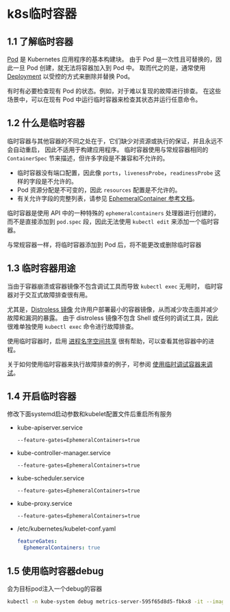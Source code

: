 # k8s临时容器

## 1.1 了解临时容器

[Pod](https://kubernetes.io/docs/concepts/workloads/pods/pod-overview/) 是 Kubernetes 应用程序的基本构建块。 由于 Pod 是一次性且可替换的，因此一旦 Pod 创建，就无法将容器加入到 Pod 中。 取而代之的是，通常使用 [Deployment](https://kubernetes.io/zh/docs/concepts/workloads/controllers/deployment/) 以受控的方式来删除并替换 Pod。

有时有必要检查现有 Pod 的状态。例如，对于难以复现的故障进行排查。 在这些场景中，可以在现有 Pod 中运行临时容器来检查其状态并运行任意命令。

## 1.2 什么是临时容器

临时容器与其他容器的不同之处在于，它们缺少对资源或执行的保证，并且永远不会自动重启， 因此不适用于构建应用程序。 临时容器使用与常规容器相同的 `ContainerSpec` 节来描述，但许多字段是不兼容和不允许的。

- 临时容器没有端口配置，因此像 `ports`，`livenessProbe`，`readinessProbe` 这样的字段是不允许的。
- Pod 资源分配是不可变的，因此 `resources` 配置是不允许的。
- 有关允许字段的完整列表，请参见 [EphemeralContainer 参考文档](https://kubernetes.io/docs/reference/generated/kubernetes-api/v1.21/#ephemeralcontainer-v1-core)。

临时容器是使用 API 中的一种特殊的 `ephemeralcontainers` 处理器进行创建的， 而不是直接添加到 `pod.spec` 段，因此无法使用 `kubectl edit` 来添加一个临时容器。

与常规容器一样，将临时容器添加到 Pod 后，将不能更改或删除临时容器

## 1.3 临时容器用途

当由于容器崩溃或容器镜像不包含调试工具而导致 `kubectl exec` 无用时， 临时容器对于交互式故障排查很有用。

尤其是，[Distroless 镜像](https://github.com/GoogleContainerTools/distroless) 允许用户部署最小的容器镜像，从而减少攻击面并减少故障和漏洞的暴露。 由于 distroless 镜像不包含 Shell 或任何的调试工具，因此很难单独使用 `kubectl exec` 命令进行故障排查。

使用临时容器时，启用 [进程名字空间共享](https://kubernetes.io/zh/docs/tasks/configure-pod-container/share-process-namespace/) 很有帮助，可以查看其他容器中的进程。

关于如何使用临时容器来执行故障排查的例子，可参阅 [使用临时调试容器来调试](https://kubernetes.io/zh/docs/tasks/debug-application-cluster/debug-running-pod/#ephemeral-container)。

## 1.4 开启临时容器

修改下面systemd启动参数和kubelet配置文件后重启所有服务

- kube-apiserver.service

  ```
  --feature-gates=EphemeralContainers=true
  ```

- kube-controller-manager.service

  ```
  --feature-gates=EphemeralContainers=true
  ```

- kube-scheduler.service

  ```
  --feature-gates=EphemeralContainers=true
  ```

- kube-proxy.service

  ```
  --feature-gates=EphemeralContainers=true
  ```

- /etc/kubernetes/kubelet-conf.yaml

  ```yaml
  featureGates:
    EphemeralContainers: true
  ```


## 1.5 使用临时容器debug

会为目标pod注入一个debug的容器

```bash
kubectl -n kube-system debug metrics-server-595f65d8d5-fbkx8 -it --image=registry.cn-beijing.aliyuncs.com/dotbalo/debug-tools
```

